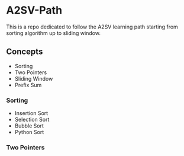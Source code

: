 # A2SV-Path
This is a repo dedicated to follow the A2SV learning path starting from sorting algorithm up to sliding window.

## Concepts
* Sorting
* Two Pointers
* Sliding Window
* Prefix Sum

### Sorting
* Insertion Sort
* Selection Sort
* Bubble Sort
* Python Sort

### Two Pointers
